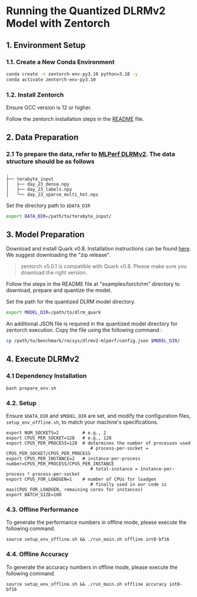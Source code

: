 # Running the Quantized DLRMv2 Model with Zentorch

## 1. Environment Setup

### 1.1. Create a New Conda Environment

```bash
conda create -n zentorch-env-py3.10 python=3.10 -y
conda activate zentorch-env-py3.10
```

### 1.2. Install Zentorch

Ensure GCC version is 12 or higher.

Follow the zentorch installation steps in the [README](https://github.com/amd/ZenDNN-pytorch-plugin?tab=readme-ov-file#2-installation) file.

## 2. Data Preparation

### 2.1 To prepare the data, refer to [MLPerf DLRMv2](https://github.com/mlcommons/training/tree/master/recommendation_v2/torchrec_dlrm#create-the-synthetic-multi-hot-dataset). The data structure should be as follows

```shell
.
├── terabyte_input
│   ├── day_23_dense.npy
│   ├── day_23_labels.npy
│   └── day_23_sparse_multi_hot.npz
```

Set the directory path to `$DATA_DIR`

```bash
export DATA_DIR=/path/to/terabyte_input/
```

## 3. Model Preparation

Download and install Quark v0.8. Installation instructions can be found [here](https://quark.docs.amd.com/release-0.8/install.html).
We suggest downloading the "zip release".

> zentorch v5.0.1 is compatible with Quark v0.8. Please make sure you download the right version.

Follow the steps in the README file at "examples/torch/rm" directory to download, prepare and quantize the model.

Set the path for the quantized DLRM model directory.

```bash
export MODEL_DIR=/path/to/dlrm_quark
```

An additional JSON file is required in the quantized model directory for zentorch execution.
Copy the file using the following command :

```bash
cp /path/to/benchmark/recsys/dlrmv2-mlperf/config.json $MODEL_DIR/
```

## 4. Execute DLRMv2

### 4.1 Dependency Installation

```shell
bash prepare_env.sh
```

### 4.2. Setup

Ensure `$DATA_DIR` and `$MODEL_DIR` are set, and modify the configuration files, `setup_env_offline.sh`, to match your machine's specifications.

```shell
export NUM_SOCKETS=2         # e.g., 2
export CPUS_PER_SOCKET=128   # e.g., 128
export CPUS_PER_PROCESS=128  # determines the number of processes used
                                # process-per-socket = CPUS_PER_SOCKET/CPUS_PER_PROCESS
export CPUS_PER_INSTANCE=2   # instance-per-process number=CPUS_PER_PROCESS/CPUS_PER_INSTANCE
                                # total-instance = instance-per-process * process-per-socket
export CPUS_FOR_LOADGEN=1    # number of CPUs for loadgen
                                # finally used in our code is max(CPUS_FOR_LOADGEN, remaining cores for instances)
export BATCH_SIZE=100
```

### 4.3. Offline Performance

To generate the performance numbers in offline mode, please execute the following command.

```shell
source setup_env_offline.sh && ./run_main.sh offline int8-bf16
```

### 4.4. Offline Accuracy

To generate the accuracy numbers in offline mode, please execute the following command.

```shell
source setup_env_offline.sh && ./run_main.sh offline accuracy int8-bf16
```
